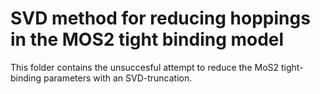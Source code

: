 # SVD method for reducing hoppings in the MOS2 tight binding model
This folder contains the unsuccesful attempt to reduce the MoS2 tight-binding parameters with an SVD-truncation.